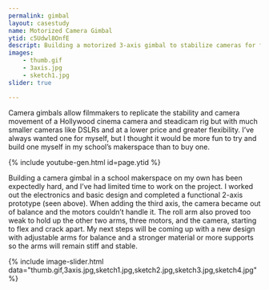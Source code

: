 ```yaml
---
permalink: gimbal
layout: casestudy
name: Motorized Camera Gimbal
ytid: c5Udwl8OnfE
descript: Building a motorized 3-axis gimbal to stabilize cameras for filmmaking using 3D printing and laser cutting. Personal project through the Phillips Academy Makerspace.
images:
    - thumb.gif
    - 3axis.jpg
    - sketch1.jpg
slider: true

---
```


<div class='twocol'>
    <div>
        <p>Camera gimbals allow filmmakers to replicate the stability and camera movement of a Hollywood cinema camera and steadicam rig but with much smaller cameras like DSLRs and at a lower price and greater flexibility. I’ve always wanted one for myself, but I thought it would be more fun to try and build one myself in my school’s makerspace than to buy one.</p>
    </div>
    <div>
        {% include youtube-gen.html id=page.ytid %}
    </div>
</div>

<div class='twocol'>
    <div>
        <p>Building a camera gimbal in a school makerspace on my own has been expectedly hard, and I’ve had limited time to work on the project. I worked out the electronics and basic design and completed a functional 2-axis prototype (seen above). When adding the third axis, the camera became out of balance and the motors couldn’t handle it. The roll arm also proved too weak to hold up the other two arms, three motors, and the camera, starting to flex and crack apart. My next steps will be coming up with a new design with adjustable arms for balance and a stronger material or more supports so the arms will remain stiff and stable.</p>
    </div>
    <div>
        {% include image-slider.html data="thumb.gif,3axis.jpg,sketch1.jpg,sketch2.jpg,sketch3.jpg,sketch4.jpg" %}
    </div>
</div>
